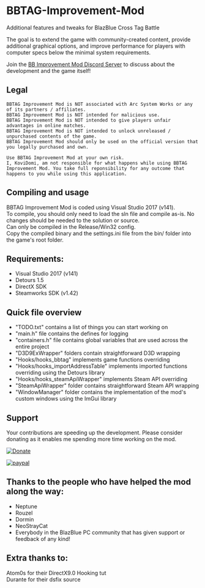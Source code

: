 # BBTAG-Improvement-Mod
Additional features and tweaks for BlazBlue Cross Tag Battle

The goal is to extend the game with community-created content, provide additional graphical options, and improve performance for players with computer specs below the minimal system requirements.

Join the [BB Improvement Mod Discord Server](http://discord.gg/29kExTj) to discuss about the development and the game itself!

## Legal
```
BBTAG Improvement Mod is NOT associated with Arc System Works or any of its partners / affiliates.
BBTAG Improvement Mod is NOT intended for malicious use.
BBTAG Improvement Mod is NOT intended to give players unfair advantages in online matches.
BBTAG Improvement Mod is NOT intended to unlock unreleased / unpurchased contents of the game.
BBTAG Improvement Mod should only be used on the official version that you legally purchased and own.

Use BBTAG Improvement Mod at your own risk. 
I, KoviDomi, am not responsible for what happens while using BBTAG Improvement Mod. You take full reponsibility for any outcome that happens to you while using this application.
```

## Compiling and usage
BBTAG Improvement Mod is coded using Visual Studio 2017 (v141). <br>
To compile, you should only need to load the sln file and compile as-is. No changes should be needed to the solution or source.<br>
Can only be compiled in the Release/Win32 config.<br>
Copy the compiled binary and the settings.ini file from the bin/ folder into the game's root folder.

## Requirements:
* Visual Studio 2017 (v141)
* Detours 1.5
* DirectX SDK
* Steamworks SDK (v1.42)

## Quick file overview
* "TODO.txt" contains a list of things you can start working on
* "main.h" file contains the defines for logging
* "containers.h" file contains global variables that are used across the entire project
* "D3D9ExWrapper" folders contain straightforward D3D wrapping
* "Hooks/hooks_bbtag" implements game functions overriding
* "Hooks/hooks_importAddressTable" implements imported functions overriding using the Detours library
* "Hooks/hooks_steamApiWrapper" implements Steam API overriding
* "SteamApiWrapper" folder contains straightforward Steam API wrapping
* "WindowManager" folder contains the implementation of the mod's custom windows using the ImGui library

## Support
Your contributions are speeding up the development. Please consider donating as it enables me spending more time working on the mod.

[![Donate](https://img.shields.io/badge/Donate-PayPal-green.svg)](https://www.paypal.com/cgi-bin/webscr?cmd=_s-xclick&hosted_button_id=C8EDR78DJ8PU2)

[![paypal](https://www.paypalobjects.com/en_US/i/btn/btn_donateCC_LG.gif)](https://www.paypal.com/cgi-bin/webscr?cmd=_s-xclick&hosted_button_id=C8EDR78DJ8PU2)

## Thanks to the people who have helped the mod along the way:
* Neptune
* Rouzel
* Dormin
* NeoStrayCat
* Everybody in the BlazBlue PC community that has given support or feedback of any kind!

## Extra thanks to:
Atom0s for their DirectX9.0 Hooking tut<br>
Durante for their dsfix source
